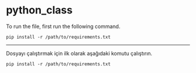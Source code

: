# python_class

To run the file, first run the following command.
```
pip install -r /path/to/requirements.txt
```
***
Dosyayı çalıştırmak için ilk olarak aşağıdaki komutu çalıştırın.
```
pip install -r /path/to/requirements.txt
